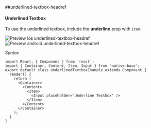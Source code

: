 ##underlined-textbox-headref
#### Underlined Textbox

To use the underlined textbox, include the <b>underline</b> prop with <code>Item</code>.

![Preview ios underlined-textbox-headref](https://github.com/GeekyAnts/NativeBase-KitchenSink/raw/master/screenshots/ios/underlineInput.png)
![Preview android underlined-textbox-headref](https://github.com/GeekyAnts/NativeBase-KitchenSink/raw/master/screenshots/android/underlineInput.png)

*Syntax*

<pre class="line-numbers"><code class="language-jsx">import React, { Component } from 'react';
import { Container, Content, Item, Input } from 'native-base';
export default class UnderlinedTextboxExample extends Component {
  render() {
    return (
      &lt;Container>
        &lt;Content>
          &lt;Item>
            &lt;Input placeholder="Underline Textbox" />
          &lt;/Item>
        &lt;/Content>
      &lt;/Container>
    );
  }
}</code></pre><br />
